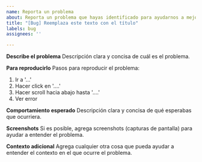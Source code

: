 ```yaml
---
name: Reporta un problema
about: Reporta un problema que hayas identificado para ayudarnos a mejorar
title: "[Bug] Reemplaza este texto con el título"
labels: bug
assignees: ''

---
```


**Describe el problema**
Descripción clara y concisa de cuál es el problema.

**Para reproducirlo**
Pasos para reproducir el problema:
1. Ir a '...'
2. Hacer click en '....'
3. Hacer scroll hacia abajo hasta '....'
4. Ver error

**Comportamiento esperado**
Descripción clara y concisa de qué esperabas que ocurriera.

**Screenshots**
Si es posible, agrega screenshots (capturas de pantalla) para ayudar a entender
el problema.

**Contexto adicional**
Agrega cualquier otra cosa que pueda ayudar a entender el contexto en el que
ocurre el problema.